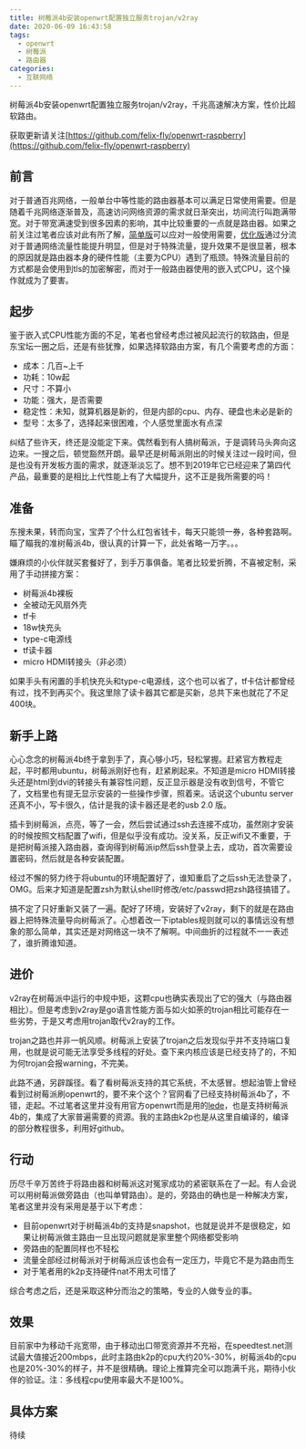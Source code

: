 ```yaml
---
title: 树莓派4b安装openwrt配置独立服务trojan/v2ray
date: 2020-06-09 16:43:58
tags:
  - openwrt
  - 树莓派
  - 路由器
categories:
  - 互联网络
---
```


树莓派4b安装openwrt配置独立服务trojan/v2ray，千兆高速解决方案，性价比超软路由。

获取更新请关注[https://github.com/felix-fly/openwrt-raspberry](https://github.com/felix-fly/openwrt-raspberry)

## 前言

对于普通百兆网络，一般单台中等性能的路由器基本可以满足日常使用需要。但是随着千兆网络逐渐普及，高速访问网络资源的需求就日渐突出，坊间流行叫跑满带宽。对于带宽满速受到很多因素的影响，其中比较重要的一点就是路由器。如果之前关注过笔者应该对此有所了解，[简单版](https://github.com/felix-fly/v2ray-openwrt)可以应对一般使用需要，[优化版](https://github.com/felix-fly/v2ray-dnsmasq-dnscrypt)通过分流对于普通网络流量性能提升明显，但是对于特殊流量，提升效果不是很显著，根本的原因就是路由器本身的硬件性能（主要为CPU）遇到了瓶颈。特殊流量目前的方式都是会使用到tls的加密解密，而对于一般路由器使用的嵌入式CPU，这个操作就成为了要害。

## 起步

鉴于嵌入式CPU性能方面的不足，笔者也曾经考虑过被风起流行的软路由，但是东宝坛一圈之后，还是有些犹豫，如果选择软路由方案，有几个需要考虑的方面：

* 成本：几百~上千
* 功耗：10w起
* 尺寸：不算小
* 功能：强大，是否需要
* 稳定性：未知，就算机器是新的，但是内部的cpu、内存、硬盘也未必是新的
* 型号：太多了，选择起来很困难，个人感觉里面水有点深

纠结了些许天，终还是没能定下来。偶然看到有人搞树莓派，于是调转马头奔向这边来。一搜之后，顿觉豁然开朗。最早还是树莓派刚出的时候关注过一段时间，但是也没有开发板方面的需求，就逐渐淡忘了。想不到2019年它已经迎来了第四代产品，最重要的是相比上代性能上有了大幅提升，这不正是我所需要的吗！

## 准备

东搜未果，转而向宝，宝弄了个什么红包省钱卡，每天只能领一券，各种套路啊。瞄了瞄我的准树莓派4b，很认真的计算一下，此处省略一万字。。。

嫌麻烦的小伙伴就买套餐好了，到手万事俱备。笔者比较爱折腾，不喜被定制，采用了手动拼接方案：

* 树莓派4b裸板
* 全被动无风扇外壳
* tf卡
* 18w快充头
* type-c电源线
* tf读卡器
* micro HDMI转接头（非必须）

如果手头有闲置的手机快充头和type-c电源线，这个也可以省了，tf卡估计都曾经有过，找不到再买个。我这里除了读卡器其它都是买新，总共下来也就花了不足400块。

## 新手上路

心心念念的树莓派4b终于拿到手了，真心够小巧，轻松掌握。赶紧官方教程走起，平时都用ubuntu，树莓派刚好也有，赶紧刷起来。不知道是micro HDMI转接头还是html到dvi的转接头有兼容性问题，反正显示器是没有收到信号，不管它了，文档里也有提无显示安装的一些操作步骤，照着来。话说这个ubuntu server还真不小，写卡很久，估计是我的读卡器还是老的usb 2.0
版。

插卡到树莓派，点亮，等了一会，然后尝试通过ssh去连接不成功，虽然刚才安装的时候按照文档配置了wifi，但是似乎没有成功。没关系，反正wifi又不重要，于是把树莓派接入路由器，查询得到树莓派ip然后ssh登录上去，成功，首次需要设置密码，然后就是各种安装配置。

经过不懈的努力终于将ubuntu的环境配置好了，谁知重启了之后ssh无法登录了，OMG。后来才知道是配置zsh为默认shell时修改/etc/passwd把zsh路径搞错了。

搞不定了只好重新又装了一遍。配好了环境，安装好了v2ray，剩下的就是在路由器上把特殊流量导向树莓派了。心想着改一下iptables规则就可以的事情远没有想象的那么简单，其实还是对网络这一块不了解啊。中间曲折的过程就不一一表述了，谁折腾谁知道。

## 进价

v2ray在树莓派中运行的中规中矩，这颗cpu也确实表现出了它的强大（与路由器相比）。但是考虑到v2ray是go语言性能方面与如火如荼的trojan相比可能存在一些劣势，于是又考虑用trojan取代v2ray的工作。

trojan之路也并非一帆风顺。树莓派上安装了trojan之后发现似乎并不支持端口复用，也就是说可能无法享受多线程的好处。查下来内核应该是已经支持了的，不知为何trojan会报warning，不完美。

此路不通，另辟蹊径。看了看树莓派支持的其它系统，不太感冒。想起油管上曾经看到过树莓派刷openwrt的，要不来个这个？官网看了已经支持树莓派4b了，不错，走起。不过笔者这里并没有用官方openwrt而是用的[lede](https://github.com/coolsnowwolf/lede)，也是支持树莓派4b的，集成了大家普遍需要的资源。我的主路由k2p也是从这里自编译的，编译的部分教程很多，利用好github。

## 行动

历尽千辛万苦终于将路由器和树莓派这对冤家成功的紧密联系在了一起。有人会说可以用树莓派做旁路由（也叫单臂路由）。是的，旁路由的确也是一种解决方案，笔者这里并没有采用是基于以下考虑：

* 目前openwrt对于树莓派4b的支持是snapshot，也就是说并不是很稳定，如果让树莓派做主路由一旦出现问题就是家里整个网络都受影响
* 旁路由的配置同样也不轻松
* 流量全部经过树莓派对于树莓派应该也会有一定压力，毕竟它不是为路由而生
* 对于笔者用的k2p支持硬件nat不用太可惜了

综合考虑之后，还是采取这种分而治之的策略，专业的人做专业的事。

## 效果

目前家中为移动千兆宽带，由于移动出口带宽资源并不充裕，在speedtest.net测试最大值接近200mbps，此时主路由k2p的cpu大约20%-30%，树莓派4b的cpu也是20%-30%的样子，并不是很精确。理论上推算完全可以跑满千兆，期待小伙伴的验证。注：多线程cpu使用率最大不是100%。

## 具体方案

待续

